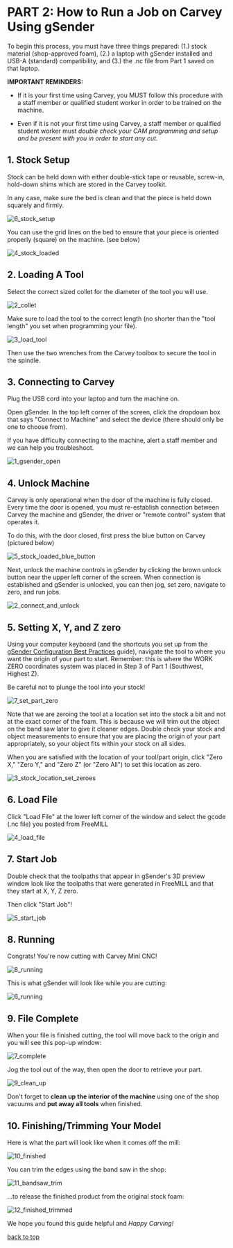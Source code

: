 # PART 2: How to Run a Job on Carvey Using gSender  

To begin this process, you must have three things prepared: (1.) stock material (shop-approved foam), (2.) a laptop with gSender installed and USB-A (standard) compatibility, and (3.) the .nc file from Part 1 saved on that laptop.  

**IMPORTANT REMINDERS:**  

* If it is your first time using Carvey, you MUST follow this procedure with a staff member or qualified student worker in order to be trained on the machine. 

* Even if it is not your first time using Carvey, a staff member or qualified student worker must *double check your CAM programming and setup and be present with you in order to start any cut.* 

## 1. Stock Setup 

Stock can be held down with either double-stick tape or reusable, screw-in, hold-down shims which are stored in the Carvey toolkit.  

In any case, make sure the bed is clean and that the piece is held down squarely and firmly. 

![6_stock_setup](https://github.com/user-attachments/assets/d0d6fd4b-844d-4120-94c5-bd5591019ffd)

You can use the grid lines on the bed to ensure that your piece is oriented properly (square) on the machine. (see below) 
 
![4_stock_loaded](https://github.com/user-attachments/assets/7f54b4fe-9367-44c6-858b-407671da50f5)

## 2. Loading A Tool 

Select the correct sized collet for the diameter of the tool you will use. 

![2_collet](https://github.com/user-attachments/assets/5bfee1a8-8b22-4ddc-a0ea-44e5fec2f89c)

Make sure to load the tool to the correct length (no shorter than the "tool length" you set when programming your file). 

![3_load_tool](https://github.com/user-attachments/assets/0bd47c69-29b5-4812-906f-932d2817a253)

Then use the two wrenches from the Carvey toolbox to secure the tool in the spindle. 

## 3. Connecting to Carvey 

Plug the USB cord into your laptop and turn the machine on. 

Open gSender. In the top left corner of the screen, click the dropdown box that says "Connect to Machine" and select the device (there should only be one to choose from). 

If you have difficulty connecting to the machine, alert a staff member and we can help you troubleshoot. 

![1_gsender_open](https://github.com/user-attachments/assets/78988531-0897-497e-9405-56887921f450)

## 4. Unlock Machine 

Carvey is only operational when the door of the machine is fully closed. Every time the door is opened, you must re-establish connection between Carvey the machine and gSender, the driver or "remote control" system that operates it.  

To do this, with the door closed, first press the blue button on Carvey (pictured below) 

![5_stock_loaded_blue_button](https://github.com/user-attachments/assets/0387fd4c-6126-48f3-89d1-51db1d18750a)

Next, unlock the machine controls in gSender by clicking the brown unlock button near the upper left corner of the screen. When connection is established and gSender is unlocked, you can then jog, set zero, navigate to zero, and run jobs. 

![2_connect_and_unlock](https://github.com/user-attachments/assets/247372f4-0bf3-48ec-b66e-dcca4e57f7e6)

## 5. Setting X, Y, and Z zero 

Using your computer keyboard (and the shortcuts you set up from the [gSender Configuration Best Practices](https://digitalfabricationlab-nyit-soad.github.io/resources/Tutorials&Templates/Carvey/gSenderConfig/) guide), navigate the tool to where you want the origin of your part to start. Remember: this is where the WORK ZERO coordinates system was placed in Step 3 of Part 1 (Southwest, Highest Z).  

Be careful not to plunge the tool into your stock! 

![7_set_part_zero](https://github.com/user-attachments/assets/46b1a184-c8f3-453d-b8b3-957b3666ef67)

Note that we are zeroing the tool at a location set into the stock a bit and not at the exact corner of the foam. This is because we will trim out the object on the band saw later to give it cleaner edges. Double check your stock and object measurements to ensure that you are placing the origin of your part appropriately, so your object fits within your stock on all sides. 

 

When you are satisfied with the location of your tool/part origin, click "Zero X," "Zero Y," and "Zero Z" (or "Zero All") to set this location as zero. 

![3_stock_location_set_zeroes](https://github.com/user-attachments/assets/7d46f2a8-97f7-4cb4-9e87-982cd1f0d2bb)

## 6. Load File 

Click "Load File" at the lower left corner of the window and select the gcode (.nc file) you posted from FreeMILL 

![4_load_file](https://github.com/user-attachments/assets/a0f2a2cc-167d-44af-bc79-ed071fda8c38)

## 7. Start Job 

Double check that the toolpaths that appear in gSender's 3D preview window look like the toolpaths that were generated in FreeMILL and that they start at X, Y, Z zero. 

Then click "Start Job"! 

![5_start_job](https://github.com/user-attachments/assets/5a1fe898-7c6b-4148-8c99-45ec21f4889a)

## 8. Running 

Congrats! You're now cutting with Carvey Mini CNC! 

![8_running](https://github.com/user-attachments/assets/873a45fb-644e-4393-853f-a17f40ae1e9f)

This is what gSender will look like while you are cutting:  

![6_running](https://github.com/user-attachments/assets/4003fa1d-2a76-4576-8346-59587f0ea0d7)

## 9. File Complete 

When your file is finished cutting, the tool will move back to the origin and you will see this pop-up window: 

![7_complete](https://github.com/user-attachments/assets/51387284-2a4b-4a13-8785-3b32fdab931b)

Jog the tool out of the way, then open the door to retrieve your part. 

![9_clean_up](https://github.com/user-attachments/assets/7ab02113-e6a0-4014-a0bd-a33a6c3c53af)

Don't forget to **clean up the interior of the machine** using one of the shop vacuums and **put away all tools** when finished. 

## 10. Finishing/Trimming Your Model 

Here is what the part will look like when it comes off the mill: 

![10_finished](https://github.com/user-attachments/assets/545fdbe2-6bed-4197-9827-69007e5e4e1f)

You can trim the edges using the band saw in the shop: 

![11_bandsaw_trim](https://github.com/user-attachments/assets/cd5897cc-dd0b-4bf2-8dbf-0cee30cb74c1)

...to release the finished product from the original stock foam: 

![12_finished_trimmed](https://github.com/user-attachments/assets/24180e64-8b75-40b7-8a70-d89863115b3e)

We hope you found this guide helpful and *Happy Carving!*  


[back to top](https://digitalfabricationlab-nyit-soad.github.io/resources/Tutorials&Templates/Carvey/Part2/)
